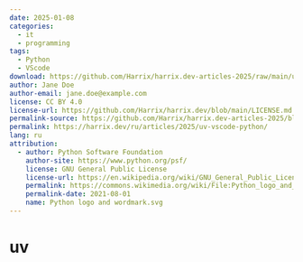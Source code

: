 ```yaml
---
date: 2025-01-08
categories:
  - it
  - programming
tags:
  - Python
  - VScode
download: https://github.com/Harrix/harrix.dev-articles-2025/raw/main/uv-vscode-python/files/test-uv.zip
author: Jane Doe
author-email: jane.doe@example.com
license: CC BY 4.0
license-url: https://github.com/Harrix/harrix.dev/blob/main/LICENSE.md
permalink-source: https://github.com/Harrix/harrix.dev-articles-2025/blob/main/uv-vscode-python/uv-vscode-python.md
permalink: https://harrix.dev/ru/articles/2025/uv-vscode-python/
lang: ru
attribution:
  - author: Python Software Foundation
    author-site: https://www.python.org/psf/
    license: GNU General Public License
    license-url: https://en.wikipedia.org/wiki/GNU_General_Public_License
    permalink: https://commons.wikimedia.org/wiki/File:Python_logo_and_wordmark.svg
    permalink-date: 2021-08-01
    name: Python logo and wordmark.svg
---
```


# uv
